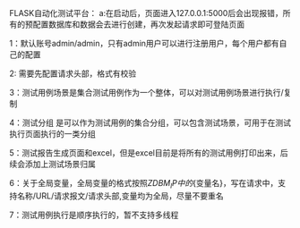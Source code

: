 FLASK自动化测试平台：
a:在启动后，页面进入127.0.0.1:5000后会出现报错，所有的预配置数据库和数据会去进行创建，再次发起请求即可登陆页面  


1：默认账号admin/admin，只有admin用户可以进行注册用户，每个用户都有自己的配置   

2: 需要先配置请求头部，格式有校验  

3：测试用例场景是集合测试用例作为一个整体，可以对测试用例场景进行执行/复制  

4：测试分组 是可以作为测试用例的集合分组，可以包含测试场景，可用于在测试执行页面执行的一类分组  

5：测试报告生成页面和excel，但是excel目前是将所有的测试用例打印出来，后续会添加上测试场景归属  

6：关于全局变量，全局变量的格式按照${ZDBM_IP}中的${变量名}，写在请求中，支持名称/URL/请求报文/请求头部,变量均为全局，尽量不要重名  

7：测试用例执行是顺序执行的，暂不支持多线程
